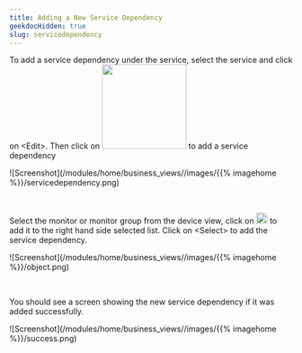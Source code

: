 ```yaml
---
title: Adding a New Service Dependency
geekdocHidden: true
slug: servicedependency
---
```


To add a service dependency under the service, select the service and click on \<Edit>. Then click on <img src="/modules/home/business_views//images/{{% imagehome %}}/dependencyicon.png" width="150px"> to add a service dependency


![Screenshot](/modules/home/business_views//images/{{% imagehome %}}/servicedependency.png)

&nbsp;


Select the monitor or monitor group from the device view, click on <img src="/modules/home/business_views//images/{{% imagehome %}}/arrowicon.png" width="20px"> to add it to the right hand side selected list. Click on \<Select> to add the service dependency.



![Screenshot](/modules/home/business_views//images/{{% imagehome %}}/object.png)

&nbsp;

You should see a screen showing the new service dependency if it was added successfully.

![Screenshot](/modules/home/business_views//images/{{% imagehome %}}/success.png)

